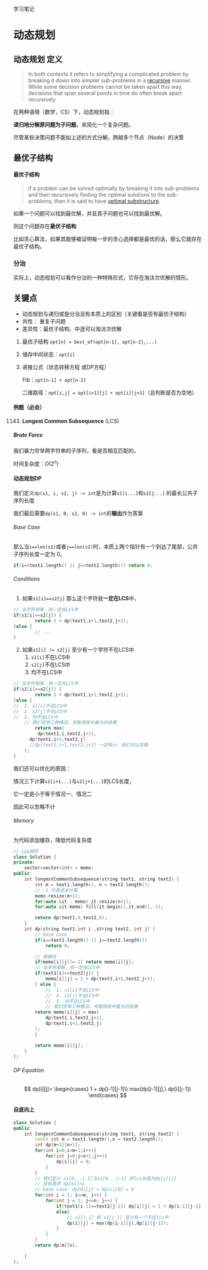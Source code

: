 学习笔记



# 动态规划

## 动态规划 定义

>  In both contexts it refers to simplifying a complicated problem by breaking it down into simpler sub-problems in a [recursive](https://en.wikipedia.org/wiki/Recursion) manner. While some decision problems cannot be taken apart this way, decisions that span several points in time do often break apart recursively. 

在两种语境（数学，CS）下，动态规划指：

**递归地分解原问题为子问题**，来简化一个复杂问题。

尽管某些决策问题不能如上述的方式分解，跨越多个节点（Node）的决策



## 最优子结构

#### 最优子结构

> if a problem can be solved optimally by breaking it into sub-problems and then recursively finding the optimal solutions to the sub-problems, then it is said to have [optimal substructure](https://en.wikipedia.org/wiki/Optimal_substructure).

如果一个问题可以找到最优解，并且其子问题也可以找到最优解。

则这个问题存在**最优子结构**

比如贪心算法，如果其能够被证明每一步的贪心选择都是最优的话，那么它就存在最优子结构。

### 分治

实际上，动态规划可以看作分治的一种特殊形式，它存在淘汰次优解的情形。



## 关键点

- 动态规划与递归或是分治没有本质上的区别（关键看是否有最优子结构）
- 共性： 重复子问题
- 差异性：最优子结构、中途可以淘汰次优解



1. 最优子结构 ```opt[n] = best_of(opt[n-1], opt[n-2],...)```

2. 储存中间状态：``opt[i]``

3. 递推公式（状态转移方程 或DP方程）

   Fib：``opt[n-1] + opt[n-2]``

   二维路径：``opt[i,j] = opt[i+1][j] + opt[i][j+1]``（且判断是否为空地）



#### 例题（必会）

1143.  **Longest Common Subsequence** (LCS)

##### Brute Force

我们暴力穷举两字符串的子序列，看是否相互匹配的。

时间复杂度：$O(2^n)$

#### 动态规划DP

我们定义``dp(s1, i, s2, j) -> int``是为计算``s1[i...]``和``s2[j...]`` 的最长公共子序列长度

我们最后需要``dp(s1, 0, s2, 0) -> int``的**输出**作为答案

###### Base Case

那么当``i==len(s1)``或者``j==len(s2)``时，本质上两个指针有一个到达了尾部，公共子序列长度一定为 0。

```cpp
if(i==text1.length() || j==text2.length()) return 0;
```

###### Conditions

1. 如果``s1[i]==s2[j]`` 那么这个字符就**一定在LCS**中，

```cpp
// 当字符相等，则一定在LCS中
if(s1[i]==s2[j]) {
		return 1 + dp(text1,i+1,text2,j+1);
}else {
		// ... 
}
```

2. 如果``s1[i] != s2[j]`` 至少有一个字符不在LCS中
   1. ``s1[i]``不在LCS中
   2. ``s2[j]``不在LCS中
   3. 均不在LCS中

```cpp
// 当字符相等，则一定在LCS中
if(s1[i]==s2[j]) {
		return 1 + dp(text1,i+1,text2,j+1);
}else {
//  1. s1[i]不在LCS中
//  2. s2[j]不在LCS中
//  3. 均不在LCS中
  	// 我们穷举三种情况，并取得其中最大的结果
		return max(
    	 dp(text1,i,text2,j+1),
      dp(text1,i+1,text2,j)
      //dp(text1,i+1,text2,j+1) 一定较小，我们可以忽略
    );
}
```

我们还可以优化的原因：

情况三下计算``s1[i+1...]``与``s2[j+1...]``的LCS长度，

它一定是小于等于情况一、情况二

因此可以忽略不计

###### Memory

为代码添加缓存，降低代码复杂度

```cpp
// cpp超时
class Solution {
private:
    vector<vector<int> > memo;
public:
    int longestCommonSubsequence(string text1, string text2) {
        int m = text1.length(), n = text2.length();
        // -1 代表还未计算
        memo.resize(m+1);
        for(auto &it : memo) it.resize(n+1);
        for(auto &it:memo) fill(it.begin(),it.end(),-1);

        return dp(text1,0,text2,0);
    }
    int dp(string text1,int i ,string text2, int j) {
        // base case
        if(i==text1.length() || j==text2.length())
            return 0;

        // 取缓存
        if(memo[i][j]!=-1) return memo[i][j];
        // 当字符相等，则一定在LCS中
        if(text1[i]==text2[j]) {
            memo[i][j] = 1 + dp(text1,i+1,text2,j+1);
        } else {
            //  1. s1[i]不在LCS中
            //  2. s2[j]不在LCS中
            //  3. 均不在LCS中
  	        // 我们穷举三种情况，并取得其中最大的结果
		return memo[i][j] = max(
    	    dp(text1,i,text2,j+1),
            dp(text1,i+1,text2,j)
        );
        }

        return memo[i][j];
    }
};
```



###### DP Equation

$$
dp[i][j]= \begin{cases}
		1 + dp[i-1][j-1]\\
		max(dp[i-1][j],\ dp[i][j-1])
\end{cases}
$$





#### 自底向上

```cpp
class Solution {
public:
    int longestCommonSubsequence(string text1, string text2) {
        const int m = text1.length(),n = text2.length();
        int dp[m+1][n+1];
        for(int i=0;i<m+1;i++){
            for(int j=0;j<n+1;j++){
                dp[i][j] = 0;
            }
        }
        // 我们定义 s1[0...i-1]与s2[0...j-1] 的lcs长度为dp[i][j]
        // 目标是求 dp[m][n]
        // base case: dp[0][j] = dp[i][0] = 0
        for(int i = 1; i<=m; i++) {
            for(int j = 1; j<=n; j++) {
                if(text1[i-1]==text2[j-1]) dp[i][j] = 1 + dp[i-1][j-1];
                else{
                    // s1[i-1] 和 s2[j-1] 至少有一个不在lcs中
                    dp[i][j] = max(dp[i-1][j],dp[i][j-1]);
                }
            }
        }
        return dp[m][n];

    }
};
```



